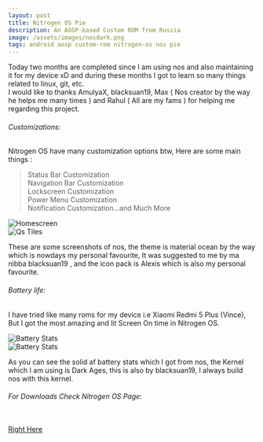 ```yaml
---
layout: post
title: Nitrogen OS Pie
description: An AOSP-based Custom ROM from Russia
image: /assets/images/nosdark.png
tags: android aosp custom-rom nitrogen-os nos pie
---
```


Today two months are completed since I am using nos and also maintaining it for my device  xD and during these months I got to learn so many things related to linux, git, etc. <br>
I would like to thanks AmulyaX, blacksuan19, Max ( Nos creator by the way he helps me many times ) and Rahul ( All are my fams ) for helping me regarding this project. <br>

###### Customizations:

Nitrogen OS have many customization options btw, Here are some main things :

> Status Bar Customization <br>
> Navigation Bar Customization <br>
> Lockscreen Customization <br>
> Power Menu Customization <br>
> Notification Customization...and Much More <br>

<div class="row 200%">
    <div class="6u 12u$(medium)">
    <img src="/assets/images/home.jpg" alt="Homescreen">
    </div>
    <div class="6u 12u$(medium)">
    <img src="/assets/images/qs.jpg" alt="Qs Tiles">
    </div>
</div>
 
These are some screenshots of nos, the theme is material ocean by the way which is nowdays my personal favourite, It was suggested to me by ma nibba  blacksuan19 , and the icon pack is Alexis which is also my personal favourite.

###### Battery life:

I have tried like many roms for my device i.e Xiaomi Redmi 5 Plus (Vince), But I got the most amazing and  lit  Screen On time in Nitrogen OS. 

<div class="row 200%">
    <div class="6u 12u$(medium)">
    <img src="/assets/images/bat1.jpg" alt="Battery Stats">
    </div>
    <div class="6u 12u$(medium)">
    <img src="/assets/images/bat2.jpg" alt="Battery Stats">
    </div>
</div>
 
As you can see the solid af battery stats which I got from nos, the Kernel which I am using is Dark Ages, this is also by blacksuan19, I always build nos with this kernel. <br>


###### For Downloads Check Nitrogen OS Page:  


<br>
<a href="{{ site.url }}/NitrogenOS" class="button fit special">Right Here</a>
<br> <br><br>


